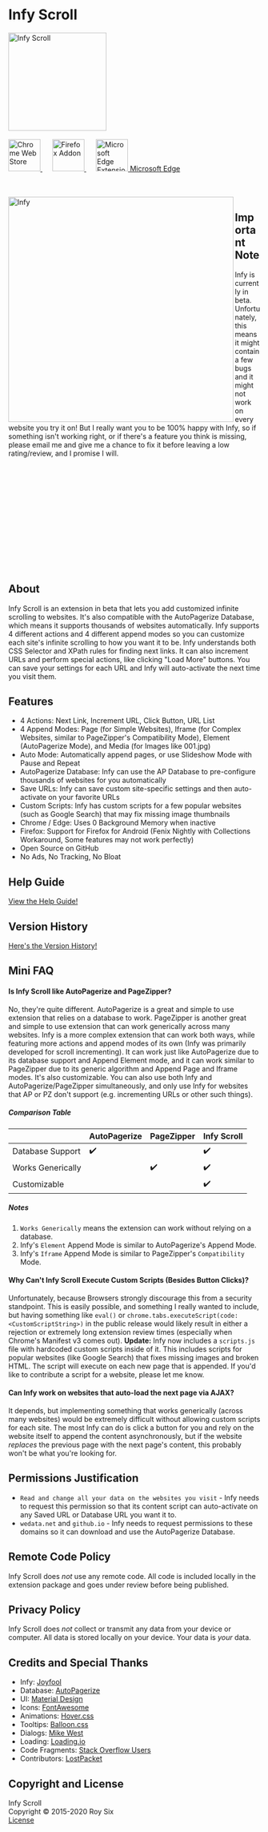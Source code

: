# Infy Scroll
<img src="https://raw.githubusercontent.com/roysix/infy-scroll/master/assets/app/infinity.svg?sanitize=true" width="196" height="196" alt="Infy Scroll" title="Infy Scroll">
<br><br>

<a href="https://chrome.google.com/webstore/detail/infy-scroll/gdnpnkfophbmbpcjdlbiajpkgdndlino" title="Chrome Web Store Download">
  <img src="https://raw.githubusercontent.com/roysix/infy-scroll/master/assets/chrome/ChromeWebStore_Badge_v2_496x150.png" height="64" alt="Chrome Web Store">
</a>  
&nbsp;&nbsp;&nbsp;&nbsp;
<a href="https://addons.mozilla.org/firefox/addon/infy-scroll/" title="Firefox Addon Download">
  <img src="https://raw.githubusercontent.com/roysix/infy-scroll/master/assets/firefox/FirefoxAddon_Badge_v2_492x128.png" height="64" alt="Firefox Addon">
</a>
&nbsp;&nbsp;&nbsp;&nbsp;
<a href="https://microsoftedge.microsoft.com/addons/detail/infy-scroll/fmdemgjiipojpgemeljnbaabjeinicba" title="Microsoft Edge Extension Download">
  <img src="https://raw.githubusercontent.com/roysix/infy-scroll/master/assets/edge/1024px-Microsoft_Edge_logo_(2019).svg.png" height="64" alt="Microsoft Edge Extension, Icon: By Source, Fair use, https://en.wikipedia.org/w/index.php?curid=62848768">
  Microsoft Edge
</a>

<br><br>
<img src="https://raw.githubusercontent.com/roysix/infy-scroll/master/assets/app/infy.png" height="450" alt="Infy" title="Infy" align="left">

## Important Note
Infy is currently in beta. Unfortunately, this means it might contain a few bugs and it might not work on every website you try it on! But I really want you to be 100% happy with Infy, so if something isn't working right, or if there's a feature you think is missing, please email me and give me a chance to fix it before leaving a low rating/review, and I promise I will.
<br><br><br><br><br><br><br><br><br><br><br><br><br><br>

## About
Infy Scroll is an extension in beta that lets you add customized infinite scrolling to websites. It's also compatible with the AutoPagerize Database, which means it supports thousands of websites automatically. Infy supports 4 different actions and 4 different append modes so you can customize each site's infinite scrolling to how you want it to be. Infy understands both CSS Selector and XPath rules for finding next links. It can also increment URLs and perform special actions, like clicking "Load More" buttons. You can save your settings for each URL and Infy will auto-activate the next time you visit them.

## Features
- 4 Actions: Next Link, Increment URL, Click Button, URL List
- 4 Append Modes: Page (for Simple Websites), Iframe (for Complex Websites, similar to PageZipper's Compatibility Mode), Element (AutoPagerize Mode), and Media (for Images like 001.jpg)
- Auto Mode: Automatically append pages, or use Slideshow Mode with Pause and Repeat
- AutoPagerize Database: Infy can use the AP Database to pre-configure thousands of websites for you automatically
- Save URLs: Infy can save custom site-specific settings and then auto-activate on your favorite URLs
- Custom Scripts: Infy has custom scripts for a few popular websites (such as Google Search) that may fix missing image thumbnails
- Chrome / Edge: Uses 0 Background Memory when inactive
- Firefox: Support for Firefox for Android (Fenix Nightly with Collections Workaround, Some features may not work perfectly)
- Open Source on GitHub
- No Ads, No Tracking, No Bloat

## Help Guide
[View the Help Guide!](https://github.com/roysix/infy-scroll/wiki)

## Version History
[Here's the Version History!](https://github.com/roysix/infy-scroll/blob/master/docs/VERSION.md)

## Mini FAQ

#### Is Infy Scroll like AutoPagerize and PageZipper?
No, they're quite different. AutoPagerize is a great and simple to use extension that relies on a database to work. PageZipper is another great and simple to use extension that can work generically across many websites. Infy is a more complex extension that can work both ways, while featuring more actions and append modes of its own (Infy was primarily developed for scroll incrementing). It can work just like AutoPagerize due to its database support and Append Element mode, and it can work similar to PageZipper due to its generic algorithm and Append Page and Iframe modes. It's also customizable. You can also use both Infy and AutoPagerize/PageZipper simultaneously, and only use Infy for websites that AP or PZ don't support (e.g. incrementing URLs or other such things).

##### Comparison Table
|                   | AutoPagerize | PageZipper | Infy Scroll |
| ----------------- | ------------ | ---------- | ----------- |
| Database Support  | ✔️        |            | ✔️       |
| Works Generically |              | ✔️      | ✔️       |
| Customizable      |              |            | ✔️       |

##### Notes
1. <code>Works Generically</code> means the extension can work without relying on a database.
2. Infy's <code>Element</code> Append Mode is similar to AutoPagerize's Append Mode.
3. Infy's <code>Iframe</code> Append Mode is similar to PageZipper's <code>Compatibility</code> Mode.

#### Why Can't Infy Scroll Execute Custom Scripts (Besides Button Clicks)?
Unfortunately, because Browsers strongly discourage this from a security standpoint. This is easily possible, and something I really wanted to include, but having something like `eval()` or `chrome.tabs.executeScript(code: <CustomScriptString>)` in the public release would likely result in either a rejection or extremely long extension review times (especially when Chrome's Manifest v3 comes out).
**Update:** Infy now includes a `scripts.js` file with hardcoded custom scripts inside of it. This includes scripts for popular websites (like Google Search) that fixes missing images and broken HTML. The script will execute on each new page that is appended. If you'd like to contribute a script for a website, please let me know.

#### Can Infy work on websites that auto-load the next page via AJAX?
It depends, but implementing something that works generically (across many websites) would be extremely difficult without allowing custom scripts for each site. The most Infy can do is click a button for you and rely on the website itself to append the content asynchronously, but if the website *replaces* the previous page with the next page's content, this probably won't be what you're looking for.

## Permissions Justification
- `Read and change all your data on the websites you visit` - Infy needs to request this permission so that its content script can auto-activate on any Saved URL or Database URL you want it to.
- `wedata.net` and `github.io` - Infy needs to request permissions to these domains so it can download and use the AutoPagerize Database.

## Remote Code Policy
Infy Scroll does *not* use any remote code. All code is included locally in the extension package and goes under review before being published.

## Privacy Policy
Infy Scroll does *not* collect or transmit any data from your device or computer. All data is stored locally on your device. Your data is *your* data.

## Credits and Special Thanks
<ul>
  <li>Infy: <a href="https://twitter.com/thejoyfool">Joyfool</a></li>
  <li>Database: <a href="http://wedata.net/databases/AutoPagerize/items">AutoPagerize</a></li>
  <li>UI: <a href="https://material.io/">Material Design</a></li>
  <li>Icons: <a href="https://fontawesome.com/">FontAwesome</a></li>
  <li>Animations: <a href="https://ianlunn.github.io/Hover/">Hover.css</a></li>
  <li>Tooltips: <a href="https://kazzkiq.github.io/balloon.css/">Balloon.css</a></li>
  <li>Dialogs: <a href="https://github.com/mikewest">Mike West</a></li>
  <li>Loading: <a href="https://loading.io/">Loading.io</a></li>
  <li>Code Fragments: <a href="https://stackoverflow.com/">Stack Overflow Users</a></li>
  <li>Contributors: <a href="#">LostPacket</a></li>
</ul>

## Copyright and License
Infy Scroll  
Copyright © 2015-2020 Roy Six  
<a href="https://github.com/roysix/infy-scroll/blob/master/LICENSE">License</a>